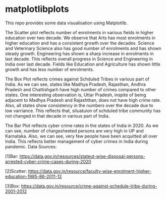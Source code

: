 # matplotlibplots
This repo provides some data visualisation using Matplotlib.

The Scatter plot reflects number of enrolments in various fields in higher education over two decade. We observe that Arts has most enrolments in higher education and has a consistent growth over the decades. Science and Veterinary Science also has good number of enrolments and has shown steady growth. Engineering has shown a sharp increase in enrolments in last decade. This reflects overall progress in Science and Engineering in India over last decade. Fields like Education and Agriculture has shown little growth and has less number of enrolments.

The Box Plot reflects crimes against Schduled Tribes in various part of India. As we can see, states like Madhya Pradesh, Rajasthan, Andhra Pradesh and Chattishgarh have high number of crimes compared to other states. One interesting observation is, Uttar Pradesh, inspite of being adjacent to Madhya Pradesh and Rajashthan, does not have high crime rate. Also, all states show consistency in the numbers over the decade due to low varriance. This reflects that, situatuion of schduled tribe community has not changed in that decade in various part of India.

The Bar Plot reflects cyber crime rates in the states of India in 2020. As we can see, number of chargesheeted persons are very high in UP and Karnataka. Also, we can see, very few people have been acquitted all over India. This reflects better management of cyber crimes in India during pandemic.
Data Sources:


[1]Bar: https://data.gov.in/resources/stateut-wise-disposal-persons-arrested-cyber-crime-cases-during-2020

[2]Scatter: https://data.gov.in/resource/faculty-wise-enrolment-higher-education-1985-86-2011-12

[3]Box: https://data.gov.in/resource/crime-against-schedule-tribe-during-2001-2012
